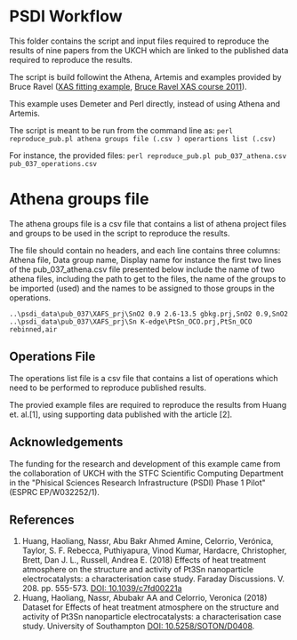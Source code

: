 # PSDI Workflow
This folder contains the script and input files required to reproduce the 
results of nine papers from the UKCH which are linked to the published data
required to reproduce the results.

The script is build followint the Athena, Artemis and examples provided by Bruce Ravel 
([XAS fitting example](https://github.com/bruceravel/XAS-Education/tree/master/Examples/FeS2),
[Bruce Ravel XAS course 2011](https://www.diamond.ac.uk/Instruments/Spectroscopy/Techniques/XAS.html)).

This example uses Demeter and Perl directly, instead of using Athena and Artemis.

The script is meant to be run from the command line as:
 `perl reproduce_pub.pl athena groups file (.csv ) operartions list (.csv)`

For instance, the provided files:
 `perl reproduce_pub.pl pub_037_athena.csv pub_037_operations.csv`
 
# Athena groups file
The athena groups file is a csv file that contains a list of athena project 
files and groups to be used in the script to reproduce the results.

The file should contain no headers, and each line contains three columns: Athena
file, Data group name, Display name for instance the first two lines of the 
pub_037_athena.csv file presented below include the name of two athena files, 
including the path to get to the files, the name of the groups to be imported 
(used) and the names to be assigned to those groups in the operations.

`..\psdi_data\pub_037\XAFS_prj\SnO2 0.9 2.6-13.5 gbkg.prj,SnO2 0.9,SnO2`
`..\psdi_data\pub_037\XAFS_prj\Sn K-edge\PtSn_OCO.prj,PtSn_OCO rebinned,air`


## Operations File
The operations list file is a csv file that contains a list of operations 
which need to be performed to reproduce published results.

The provied example files are required to reproduce the results from Huang et. al.[1], 
using supporting data published with the article [2]. 

## Acknowledgements
The funding for the research and development of this example came from the 
collaboration of UKCH with the STFC Scientific Computing Department in the 
"Phisical Sciences Research Infrastructure (PSDI) Phase 1 Pilot" (ESPRC 
EP/W032252/1).

## References
1. Huang, Haoliang, Nassr, Abu Bakr Ahmed Amine, Celorrio, Verónica, 
   Taylor, S. F. Rebecca, Puthiyapura, Vinod Kumar, Hardacre, Christopher, 
   Brett, Dan J. L., Russell, Andrea E. (2018) Effects of heat treatment 
   atmosphere on the structure and activity of Pt3Sn nanoparticle 
   electrocatalysts: a characterisation case study. Faraday Discussions. 
   V. 208. pp. 555-573. [DOI: 10.1039/c7fd00221a](https://doi.org/10.1039/c7fd00221a)
2. Huang, Haoliang, Nassr, Abubakr AA and Celorrio, Veronica (2018) 
   Dataset for Effects of heat treatment atmosphere on the structure and
   activity of Pt3Sn nanoparticle electrocatalysts: a characterisation case
   study. University of Southampton [DOI: 10.5258/SOTON/D0408](https://dx.doi.org/10.5258/SOTON/D0408).
   
   